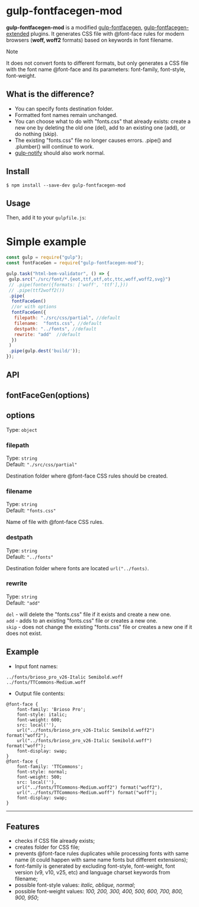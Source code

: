 ﻿# gulp-fontfacegen-mod

**gulp-fontfacegen-mod** is a modified [gulp-fontfacegen](https://www.npmjs.com/package/gulp-fontfacegen), [gulp-fontfacegen-extended](https://www.npmjs.com/package/gulp-fontfacegen-extended) plugins.
It generates CSS file with @font-face rules for modern browsers (**woff, woff2** formats) based on keywords in font filename.
>[!NOTE]
>It does not convert fonts to different formats, but only generates a CSS file with the font name @font-face and its parameters: font-family, font-style, font-weight.

## What is the difference?
- You can specify fonts destination folder.
- Formatted font names remain unchanged.
- You can choose what to do with "fonts.css" that already exists: create a new one by deleting the old one (del), add to an existing one (add), or do nothing (skip).
- The existing "fonts.css" file no longer causes errors. .pipe() and .plumber() will continue to work.
- [gulp-notify](https://www.npmjs.com/package/gulp-notify) should also work normal.

## Install

```
$ npm install --save-dev gulp-fontfacegen-mod
```

## Usage
Then, add it to your `gulpfile.js`:
# Simple example

```javascript
const gulp = require("gulp");
const fontFaceGen = require("gulp-fontfacegen-mod");

gulp.task("html-bem-validator", () => {
 gulp.src("./src/font/*.{eot,ttf,otf,otc,ttc,woff,woff2,svg}")
 // .pipe(fonter({formats: ['woff', 'ttf'],}))
 // .pipe(ttf2woff2())
 .pipe(
  fontFaceGen()
  //or with options
  fontFaceGen({
   filepath: "./src/css/partial", //default
   filename:  "fonts.css", //default
   destpath: "../fonts", //default
   rewrite: "add"  //default
  })
 )
 .pipe(gulp.dest('build/'));
});
```

## API
## fontFaceGen(options)

## options

Type: `object`

### filepath

Type: `string`<br>
Default: `"./src/css/partial"`

Destination folder where @font-face CSS rules should be created.

### filename

Type: `string`<br>
Default: `"fonts.css"`

Name of file with @font-face CSS rules.

### destpath

Type: `string`<br>
Default: `"../fonts"`

Destination folder where fonts are located `url("../fonts)`.

### rewrite

Type: `string`<br>
Default: `"add"`

`del` - will delete the "fonts.css" file if it exists and create a new one.<br>
`add` - adds to an existing "fonts.css" file or creates a new one.<br>
`skip` - does not change the existing "fonts.css" file or creates a new one if it does not exist.<br>

## Example

- Input font names:

```
../fonts/brioso_pro_v26-Italic Semibold.woff
../fonts/TTCommons-Medium.woff
```

- Output file contents:

```
@font-face {
	font-family: 'Brioso Pro';
	font-style: italic;
	font-weight: 600;
	src: local(''),
	url("../fonts/brioso_pro_v26-Italic Semibold.woff2") format("woff2"),
	url("../fonts/brioso_pro_v26-Italic Semibold.woff") format("woff");
	font-display: swap;
}
@font-face {
	font-family: 'TTCommons';
	font-style: normal;
	font-weight: 500;
	src: local(''),
	url("../fonts/TTCommons-Medium.woff2") format("woff2"),
	url("../fonts/TTCommons-Medium.woff") format("woff");
	font-display: swap;
}
```

---

## Features

- checks if CSS file already exists;
- creates folder for CSS file;
- prevents @font-face rules duplicates while processing fonts with same name (it could happen with same name fonts but different extensions);
- font-family is generated by excluding font-style, font-weight, font version (v9, v10, v25, etc) and language charset keywords from filename;
- possible font-style values: _italic, oblique, normal_;
- possible font-weight values: _100, 200, 300, 400, 500, 600, 700, 800, 900, 950_;
